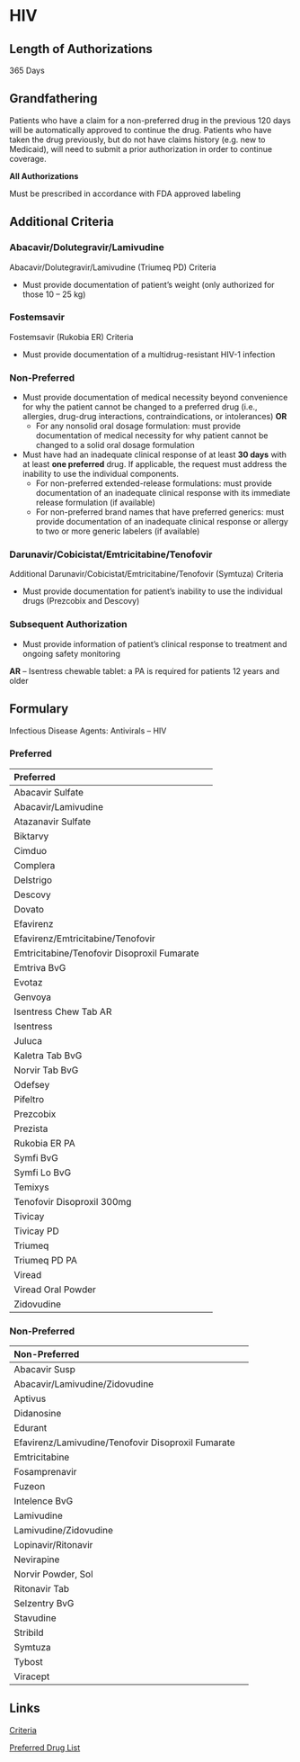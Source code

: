 # HIV

## Length of Authorizations

365 Days

## Grandfathering

Patients who have a claim for a non-preferred drug in the previous 120 days will be automatically approved to continue the drug. Patients who have taken the drug previously, but do not have claims history (e.g. new to Medicaid), will need to submit a prior authorization in order to continue coverage.

**All Authorizations**

Must be prescribed in accordance with FDA approved labeling

## Additional Criteria

### Abacavir/Dolutegravir/Lamivudine

Abacavir/Dolutegravir/Lamivudine (Triumeq PD) Criteria

-   Must provide documentation of patient’s weight (only authorized for those 10 – 25 kg)

### Fostemsavir

Fostemsavir (Rukobia ER) Criteria

-   Must provide documentation of a multidrug-resistant HIV-1 infection

### Non-Preferred

-   Must provide documentation of medical necessity beyond convenience for why the patient cannot be changed to a preferred drug (i.e., allergies, drug-drug interactions, contraindications, or intolerances) **OR**
    -   For any nonsolid oral dosage formulation: must provide documentation of medical necessity for why patient cannot be changed to a solid oral dosage formulation
-   Must have had an inadequate clinical response of at least **30 days** with at least **one preferred** drug. If applicable, the request must address the inability to use the individual components.
    -   For non-preferred extended-release formulations: must provide documentation of an inadequate clinical response with its immediate release formulation (if available)
    -   For non-preferred brand names that have preferred generics: must provide documentation of an inadequate clinical response or allergy to two or more generic labelers (if available)

### Darunavir/Cobicistat/Emtricitabine/Tenofovir

Additional Darunavir/Cobicistat/Emtricitabine/Tenofovir (Symtuza) Criteria

-   Must provide documentation for patient’s inability to use the individual drugs (Prezcobix and Descovy)

### Subsequent Authorization

-   Must provide information of patient’s clinical response to treatment and ongoing safety monitoring

**AR** – Isentress chewable tablet: a PA is required for patients 12 years and older

## Formulary

Infectious Disease Agents: Antivirals – HIV

### Preferred

| Preferred                                   |      |
| :------------------------------------------ | ---: |
| Abacavir Sulfate                            |      |
| Abacavir/Lamivudine                         |      |
| Atazanavir Sulfate                          |      |
| Biktarvy                                    |      |
| Cimduo                                      |      |
| Complera                                    |      |
| Delstrigo                                   |      |
| Descovy                                     |      |
| Dovato                                      |      |
| Efavirenz                                   |      |
| Efavirenz/Emtricitabine/Tenofovir           |      |
| Emtricitabine/Tenofovir Disoproxil Fumarate |      |
| Emtriva BvG                                 |      |
| Evotaz                                      |      |
| Genvoya                                     |      |
| Isentress Chew Tab AR                       |      |
| Isentress                                   |      |
| Juluca                                      |      |
| Kaletra Tab BvG                             |      |
| Norvir Tab BvG                              |      |
| Odefsey                                     |      |
| Pifeltro                                    |      |
| Prezcobix                                   |      |
| Prezista                                    |      |
| Rukobia ER PA                               |      |
| Symfi BvG                                   |      |
| Symfi Lo BvG                                |      |
| Temixys                                     |      |
| Tenofovir Disoproxil 300mg                  |      |
| Tivicay                                     |      |
| Tivicay PD                                  |      |
| Triumeq                                     |      |
| Triumeq PD PA                               |      |
| Viread                                      |      |
| Viread Oral Powder                          |      |
| Zidovudine                                  |      |

### Non-Preferred

| Non-Preferred                                      |      |
| :------------------------------------------------- | ---: |
| Abacavir Susp                                      |      |
| Abacavir/Lamivudine/Zidovudine                     |      |
| Aptivus                                            |      |
| Didanosine                                         |      |
| Edurant                                            |      |
| Efavirenz/Lamivudine/Tenofovir Disoproxil Fumarate |      |
| Emtricitabine                                      |      |
| Fosamprenavir                                      |      |
| Fuzeon                                             |      |
| Intelence BvG                                      |      |
| Lamivudine                                         |      |
| Lamivudine/Zidovudine                              |      |
| Lopinavir/Ritonavir                                |      |
| Nevirapine                                         |      |
| Norvir Powder, Sol                                 |      |
| Ritonavir Tab                                      |      |
| Selzentry BvG                                      |      |
| Stavudine                                          |      |
| Stribild                                           |      |
| Symtuza                                            |      |
| Tybost                                             |      |
| Viracept                                           |      |

## Links

[Criteria](https://pharmacy.medicaid.ohio.gov/sites/default/files/20220415_UPDL_Criteria_FINAL_.pdf#page=79)

[Preferred Drug List](https://pharmacy.medicaid.ohio.gov/sites/default/files/20220701_UPDL_FINAL.pdf#page=26)
